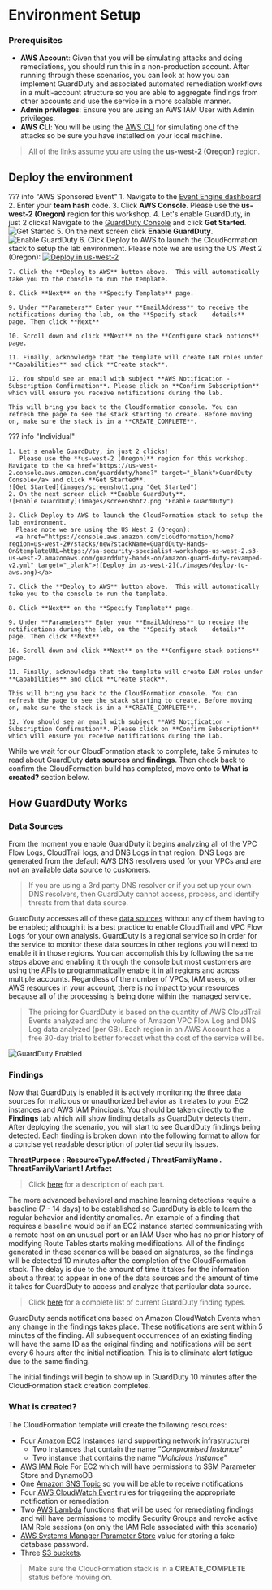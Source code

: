 # Environment Setup

### Prerequisites

* **AWS Account**: Given that you will be simulating attacks and doing remediations, you should run this in a non-production account. After running through these scenarios, you can look at how you can implement GuardDuty and associated automated remediation workflows in a multi-account structure so you are able to aggregate findings from other accounts and use the service in a more scalable manner.
* **Admin privileges**: Ensure you are using an AWS IAM User with Admin privileges.
* **AWS CLI**: You will be using the <a href="https://docs.aws.amazon.com/cli/latest/userguide/cli-chap-install.html" target="_blank">AWS CLI</a> for simulating one of the attacks so be sure you have installed on your local machine.

> All of the links assume you are using the **us-west-2 (Oregon)** region.

## Deploy the environment

??? info "AWS Sponsored Event"
    1. Navigate to the <a href="https://dashboard.eventengine.run" target="_blank">Event Engine dashboard</a>
	  2. Enter your **team hash** code.
	  3. Click **AWS Console**. Please use the **us-west-2 (Oregon)** region for this workshop.
    4. Let's enable GuardDuty, in just 2 clicks! Navigate to the <a href="https://us-west-2.console.aws.amazon.com/guardduty/home?" target="_blank">GuardDuty Console</a> and click **Get Started**.
    ![Get Started](images/screenshot1.png "Get Started")
    5. On the next screen click **Enable GuardDuty**.
    ![Enable GuardDuty](images/screenshot2.png "Enable GuardDuty")
    6. Click Deploy to AWS to launch the CloudFormation stack to setup the lab environment.
      Please note we are using the US West 2 (Oregon):
      <a href="https://console.aws.amazon.com/cloudformation/home?region=us-west-2#/stacks/new?stackName=GuardDuty-Hands-On&templateURL=https://sa-security-specialist-workshops-us-west-2.s3-us-west-2.amazonaws.com/guardduty-hands-on/amazon-guard-duty-revamped-v2.yml" target="_blank">![Deploy in us-west-2](./images/deploy-to-aws.png)</a>

    7. Click the **Deploy to AWS** button above.  This will automatically take you to the console to run the template.  

    8. Click **Next** on the **Specify Template** page.

    9. Under **Parameters** Enter your **EmailAddress** to receive the notifications during the lab, on the **Specify stack    details** page. Then click **Next**

    10. Scroll down and click **Next** on the **Configure stack options** page.

    11. Finally, acknowledge that the template will create IAM roles under **Capabilities** and click **Create stack**.

    12. You should see an email with subject **AWS Notification - Subscription Confirmation**. Please click on **Confirm Subscription** which will ensure you receive notifications during the lab.

    This will bring you back to the CloudFormation console. You can refresh the page to see the stack starting to create. Before moving on, make sure the stack is in a **CREATE_COMPLETE**.

??? info "Individual"


    1. Let's enable GuardDuty, in just 2 clicks!
       Please use the **us-west-2 (Oregon)** region for this workshop. Navigate to the <a href="https://us-west-2.console.aws.amazon.com/guardduty/home?" target="_blank">GuardDuty Console</a> and click **Get Started**.
    ![Get Started](images/screenshot1.png "Get Started")
    2. On the next screen click **Enable GuardDuty**.
    ![Enable GuardDuty](images/screenshot2.png "Enable GuardDuty")

    3. Click Deploy to AWS to launch the CloudFormation stack to setup the lab environment.
      Please note we are using the US West 2 (Oregon):
      <a href="https://console.aws.amazon.com/cloudformation/home?region=us-west-2#/stacks/new?stackName=GuardDuty-Hands-On&templateURL=https://sa-security-specialist-workshops-us-west-2.s3-us-west-2.amazonaws.com/guardduty-hands-on/amazon-guard-duty-revamped-v2.yml" target="_blank">![Deploy in us-west-2](./images/deploy-to-aws.png)</a>

    7. Click the **Deploy to AWS** button above.  This will automatically take you to the console to run the template.  

    8. Click **Next** on the **Specify Template** page.

    9. Under **Parameters** Enter your **EmailAddress** to receive the notifications during the lab, on the **Specify stack    details** page. Then click **Next**

    10. Scroll down and click **Next** on the **Configure stack options** page.

    11. Finally, acknowledge that the template will create IAM roles under **Capabilities** and click **Create stack**.

    This will bring you back to the CloudFormation console. You can refresh the page to see the stack starting to create. Before moving on, make sure the stack is in a **CREATE_COMPLETE**.

    12. You should see an email with subject **AWS Notification - Subscription Confirmation**. Please click on **Confirm Subscription** which will ensure you receive notifications during the lab.

While we wait for our CloudFormation stack to complete, take 5 minutes to read about GuardDuty **data sources** and **findings**. Then check back to confirm the CloudFormation build has completed, move onto to **What is created?** section below.


## How GuardDuty Works
### Data Sources

From the moment you enable GuardDuty it begins analyzing all of the VPC Flow Logs, CloudTrail logs, and DNS Logs in that region. DNS Logs are generated from the default AWS DNS resolvers used for your VPCs and are not an available data source to customers.  

> If you are using a 3rd party DNS resolver or if you set up your own DNS resolvers, then GuardDuty cannot access, process, and identify threats from that data source.

GuardDuty accesses all of these <a href="https://docs.aws.amazon.com/guardduty/latest/ug/guardduty_data-sources.html" target="_blank">data sources</a> without any of them having to be enabled; although it is a best practice to enable CloudTrail and VPC Flow Logs for your own analysis. GuardDuty is a regional service so in order for the service to monitor these data sources in other regions you will need to enable it in those regions.  You can accomplish this by following the same steps above and enabling it through the console but most customers are using the APIs to programmatically enable it in all regions and across multiple accounts.  Regardless of the number of VPCs, IAM users, or other AWS resources in your account, there is no impact to your resources because all of the processing is being done within the managed service.

> The pricing for GuardDuty is based on the quantity of AWS CloudTrail Events analyzed and the volume of Amazon VPC Flow Log and DNS Log data analyzed (per GB).  Each region in an AWS Account has a free 30-day trial to better forecast what the cost of the service will be.

![GuardDuty Enabled](images/screenshot3.png "GuardDuty Enabled")

### Findings

Now that GuardDuty is enabled it is actively monitoring the three data sources for malicious or unauthorized behavior as it relates to your EC2 instances and AWS IAM Principals.  You should be taken directly to the **Findings** tab which will show finding details as GuardDuty detects them. After deploying the scenario, you will start to see GuardDuty findings being detected.  Each finding is broken down into the following format to allow for a concise yet readable description of potential security issues.

**ThreatPurpose : ResourceTypeAffected / ThreatFamilyName . ThreatFamilyVariant ! Artifact**

> Click <a href="https://docs.aws.amazon.com/guardduty/latest/ug/guardduty_finding-format.html" target="_blank">here</a> for a description of each part.

The more advanced behavioral and machine learning detections require a baseline (7 - 14 days) to be established so GuardDuty is able to learn the regular behavior and identity anomalies. An example of a finding that requires a baseline would be if an EC2 instance started communicating with a remote host on an unusual port or an IAM User who has no prior history of modifying Route Tables starts making modifications.  All of the findings generated in these scenarios will be based on signatures, so the findings will be detected 10 minutes after the completion of the CloudFormation stack.  The delay is due to the amount of time it takes for the information about a threat to appear in one of the data sources and the amount of time it takes for GuardDuty to access and analyze that particular data source.  

> Click <a href="https://docs.aws.amazon.com/guardduty/latest/ug/guardduty_finding-types-active.html" target="_blank">here</a> for a complete list of current GuardDuty finding types.

GuardDuty sends notifications based on Amazon CloudWatch Events when any change in the findings takes place. These notifications are sent within 5 minutes of the finding. All subsequent occurrences of an existing finding will have the same ID as the original finding and notifications will be sent every 6 hours after the initial notification.  This is to eliminate alert fatigue due to the same finding.

The initial findings will begin to show up in GuardDuty 10 minutes after the CloudFormation stack creation completes.

### What is created?

The CloudFormation template will create the following resources:

  * Four <a href="https://aws.amazon.com/ec2/" target="_blank">Amazon EC2</a> Instances (and supporting network infrastructure)
    * Two Instances that contain the name “*Compromised Instance*”
    * Two instance that contains the name “*Malicious Instance*”
  * <a href="https://docs.aws.amazon.com/IAM/latest/UserGuide/id_roles.html" target="_blank">AWS IAM Role</a> For EC2 which will have permissions to SSM Parameter Store and DynamoDB
  * One <a href="https://docs.aws.amazon.com/sns/latest/dg/GettingStarted.html" target="_blank">Amazon SNS Topic</a> so you will be able to receive notifications
  * Four <a href="https://docs.aws.amazon.com/AmazonCloudWatch/latest/events/WhatIsCloudWatchEvents.html" target="_blank">AWS CloudWatch Event</a> rules for triggering the appropriate notification or remediation
  * Two <a href="https://aws.amazon.com/lambda/" target="_blank">AWS Lambda</a> functions that will be used for remediating findings and will have permissions to modify Security Groups and revoke active IAM Role sessions (on only the IAM Role associated with this scenario)
  * <a href="https://docs.aws.amazon.com/systems-manager/latest/userguide/systems-manager-paramstore.html" target="_blank">AWS Systems Manager Parameter Store</a> value for storing a fake database password.
  * Three <a href="https://aws.amazon.com/s3/" target="_blank">S3 buckets</a>. 

> Make sure the CloudFormation stack is in a **CREATE_COMPLETE** status before moving on.
